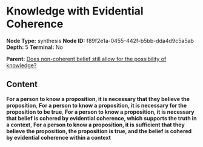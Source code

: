# Knowledge with Evidential Coherence

**Node Type:** synthesis
**Node ID:** f89f2e1a-0455-442f-b5bb-dda4d9c5a5ab
**Depth:** 5
**Terminal:** No

**Parent:** [Does non-coherent belief still allow for the possibility of knowledge?](does-non-coherent-belief-still-allow-for-the-possibility-of-knowledge-antithesis-79a9599e-dc99-429b-928d-930d78e71884.md)

## Content

**For a person to know a proposition, it is necessary that they believe the proposition**, **For a person to know a proposition, it is necessary for the proposition to be true**, **For a person to know a proposition, it is necessary that belief is cohered by evidential coherence, which supports the truth in a context**, **For a person to know a proposition, it is sufficient that they believe the proposition, the proposition is true, and the belief is cohered by evidential coherence within a context**
